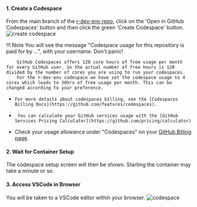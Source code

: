 
#### 1. Create a Codespace

From the main branch of the [r-dev-env repo](https://github.com/r-devel/r-dev-env/tree/main), click on the 'Open in GitHub Codespaces' button and then click the green 'Create Codespace' button.
![create codespace](../../assets/rdev1.png)

!!! Note
        You will see the message "Codespace usage for this repository is paid for by ...", with your username. Don't panic!

        GitHub Codespaces offers 120 core hours of free usage per month for every GitHub user. So the actual number of free hours is 120 divided by the number of cores you are using to run your codespaces.
        For the r-dev-env codespace we have set the codespace usage to 4 cores which leads to 30hrs of free usage per month. This can be changed according to your preference.

-     For more details about codespaces billing, see the [Codespaces Billing Docs](https://github.com/features/codespaces). 
-      You can calculate your GitHub services usage with the [GitHub Services Pricing Calculator](https://github.com/pricing/calculator) 
-   Check your usage allowance under "Codespaces" on your [GitHub Billing page](https://github.com/settings/billing).


#### 2. Wait for Container Setup
The codespace setup screen will then be shown. Starting the container may take a minute or so.

#### 3. Access VSCode in Browser
You will be taken to a VSCode editor within your browser.
![codespace](../../assets/rdev3.png)


